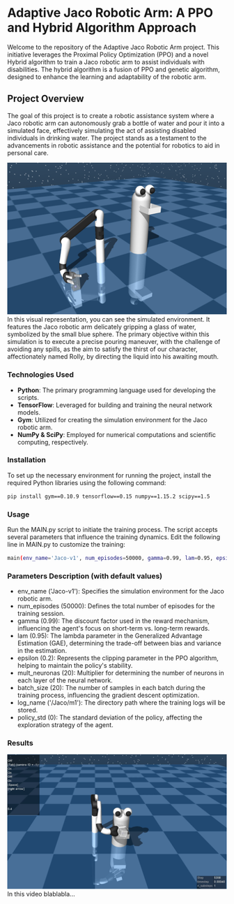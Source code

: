 # Adaptive Jaco Robotic Arm: A PPO and Hybrid Algorithm Approach

Welcome to the repository of the Adaptive Jaco Robotic Arm project. This initiative leverages the Proximal Policy Optimization (PPO) and a novel Hybrid algorithm to train a Jaco robotic arm to assist individuals with disabilities. The hybrid algorithm is a fusion of PPO and genetic algorithm, designed to enhance the learning and adaptability of the robotic arm.

## Project Overview

The goal of this project is to create a robotic assistance system where a Jaco robotic arm can autonomously grab a bottle of water and pour it into a simulated face, effectively simulating the act of assisting disabled individuals in drinking water. The project stands as a testament to the advancements in robotic assistance and the potential for robotics to aid in personal care.

![Jaco Arm created environment](imgs/jaco1.png)
In this visual representation, you can see the simulated environment. It features the Jaco robotic arm delicately gripping a glass of water, symbolized by the small blue sphere. The primary objective within this simulation is to execute a precise pouring maneuver, with the challenge of avoiding any spills, as the aim to satisfy the thirst of our character, affectionately named Rolly, by directing the liquid into his awaiting mouth.

### Technologies Used

- **Python**: The primary programming language used for developing the scripts.
- **TensorFlow**: Leveraged for building and training the neural network models.
- **Gym**: Utilized for creating the simulation environment for the Jaco robotic arm.
- **NumPy & SciPy**: Employed for numerical computations and scientific computing, respectively.

### Installation

To set up the necessary environment for running the project, install the required Python libraries using the following command:
```bash
pip install gym==0.10.9 tensorflow==0.15 numpy==1.15.2 scipy==1.5
```

### Usage

Run the MAIN.py script to initiate the training process. The script accepts several parameters that influence the training dynamics. Edit the following line in MAIN.py to customize the training:
```bash
main(env_name='Jaco-v1', num_episodes=50000, gamma=0.99, lam=0.95, epsilon=0.2, mult_neuronas=20, batch_size=20, log_name='/Jaco/m1', policy_std=0)
```

### Parameters Description (with default values)

- env_name ('Jaco-v1'): Specifies the simulation environment for the Jaco robotic arm.
- num_episodes (50000): Defines the total number of episodes for the training session.
- gamma (0.99): The discount factor used in the reward mechanism, influencing the agent's focus on short-term vs. long-term rewards.
- lam (0.95): The lambda parameter in the Generalized Advantage Estimation (GAE), determining the trade-off between bias and variance in the estimation.
- epsilon (0.2): Represents the clipping parameter in the PPO algorithm, helping to maintain the policy's stability.
- mult_neuronas (20): Multiplier for determining the number of neurons in each layer of the neural network.
- batch_size (20): The number of samples in each batch during the training process, influencing the gradient descent optimization.
- log_name ('/Jaco/m1'): The directory path where the training logs will be stored.
- policy_std (0): The standard deviation of the policy, affecting the exploration strategy of the agent.

### Results

[![Jaco Arm training](imgs/jaco_video.png)](https://youtu.be/7blBuv2F8VQ)
In this video blablabla...